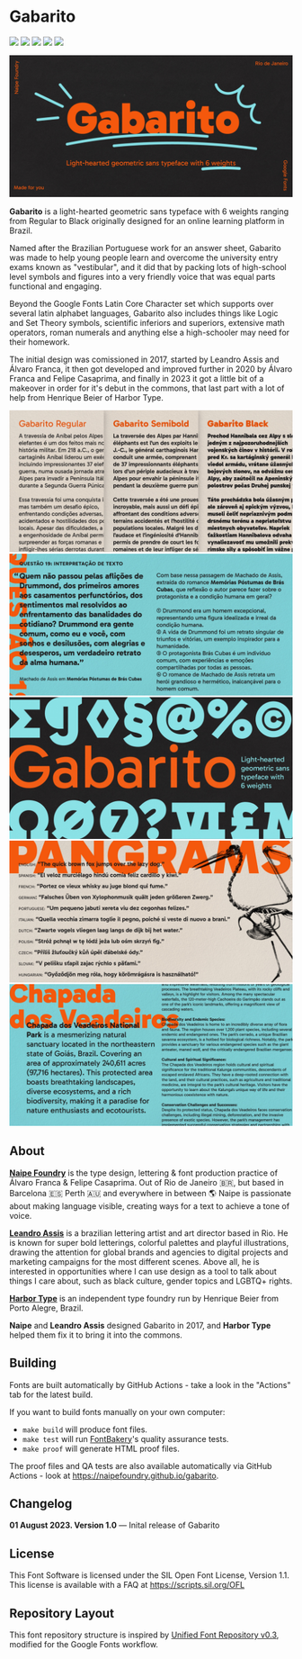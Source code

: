 # Gabarito

[![][Fontbakery]](https://naipefoundry.github.io/gabarito/fontbakery/fontbakery-report.html)
[![][Universal]](https://naipefoundry.github.io/gabarito/fontbakery/fontbakery-report.html)
[![][GF Profile]](https://naipefoundry.github.io/gabarito/fontbakery/fontbakery-report.html)
[![][Outline Correctness]](https://naipefoundry.github.io/gabarito/fontbakery/fontbakery-report.html)
[![][Shaping]](https://naipefoundry.github.io/gabarito/fontbakery/fontbakery-report.html)

[Fontbakery]: https://img.shields.io/endpoint?url=https%3A%2F%2Fraw.githubusercontent.com%2Fnaipefoundry%2Fgabarito%2Fgh-pages%2Fbadges%2Foverall.json
[GF Profile]: https://img.shields.io/endpoint?url=https%3A%2F%2Fraw.githubusercontent.com%2Fnaipefoundry%2Fgabarito%2Fgh-pages%2Fbadges%2FGoogleFonts.json
[Outline Correctness]: https://img.shields.io/endpoint?url=https%3A%2F%2Fraw.githubusercontent.com%2Fnaipefoundry%2Fgabarito%2Fgh-pages%2Fbadges%2FOutlineCorrectnessChecks.json
[Shaping]: https://img.shields.io/endpoint?url=https%3A%2F%2Fraw.githubusercontent.com%2Fnaipefoundry%2Fgabarito%2Fgh-pages%2Fbadges%2FShapingChecks.json
[Universal]: https://img.shields.io/endpoint?url=https%3A%2F%2Fraw.githubusercontent.com%2Fnaipefoundry%2Fgabarito%2Fgh-pages%2Fbadges%2FUniversal.json

![Sample Image](documentation/Image1.jpg)

**Gabarito** is a light-hearted geometric sans typeface with 6 weights ranging from Regular to Black originally designed for an online learning platform in Brazil. 

Named after the Brazilian Portuguese work for an answer sheet, Gabarito was made to help young people learn and overcome the university entry exams known as "vestibular", and it did that by packing lots of high-school level symbols and figures into a very friendly voice that was equal parts functional and engaging.

Beyond the Google Fonts Latin Core Character set which supports over several latin alphabet languages, Gabarito also includes things like Logic and Set Theory symbols, scientific inferiors and superiors, extensive math operators, roman numerals and anything else a high-schooler may need for their homework.

The initial design was comissioned in 2017, started by Leandro Assis and Álvaro Franca, it then got developed and improved further in 2020 by Álvaro Franca and Felipe Casaprima, and finally in 2023 it got a little bit of a makeover in order for it's debut in the commons, that last part with a lot of help from Henrique Beier of Harbor Type.


![Sample Image](documentation/Image2.jpg)
![Sample Image](documentation/Image3.jpg)
![Sample Image](documentation/Image4.jpg)
![Sample Image](documentation/Image5.jpg)
![Sample Image](documentation/Image6.jpg)

## About

[**Naipe Foundry**](naipe.xyz/) is the type design, lettering & font production practice of Álvaro Franca & Felipe Casaprima. Out of Rio de Janeiro 🇧🇷, but based in Barcelona 🇪🇸 Perth 🇦🇺 and everywhere in between 🌎 Naipe is passionate about making language visible, creating ways for a text to achieve a tone of voice.

[**Leandro Assis**](https://lebassis.com/) is a brazilian lettering artist and art director based in Rio. He is known for super bold letterings, colorful palettes and playful illustrations, drawing the attention for global brands and agencies to digital projects and marketing campaigns for the most different scenes. Above all, he is interested in opportunities where I can use design as a tool to talk about things I care about, such as black culture, gender topics and LGBTQ+ rights.


[**Harbor Type**](https://www.harbortype.com/) is an independent type foundry run by Henrique Beier from Porto Alegre, Brazil.

**Naipe** and **Leandro Assis** designed Gabarito in 2017, and **Harbor Type** helped them fix it to bring it into the commons.

## Building

Fonts are built automatically by GitHub Actions - take a look in the "Actions" tab for the latest build.

If you want to build fonts manually on your own computer:

* `make build` will produce font files.
* `make test` will run [FontBakery](https://github.com/googlefonts/fontbakery)'s quality assurance tests.
* `make proof` will generate HTML proof files.

The proof files and QA tests are also available automatically via GitHub Actions - look at https://naipefoundry.github.io/gabarito.

## Changelog

**01 August 2023. Version 1.0**
— Inital release of Gabarito

## License

This Font Software is licensed under the SIL Open Font License, Version 1.1.
This license is available with a FAQ at
https://scripts.sil.org/OFL

## Repository Layout

This font repository structure is inspired by [Unified Font Repository v0.3](https://github.com/unified-font-repository/Unified-Font-Repository), modified for the Google Fonts workflow.
